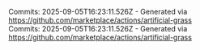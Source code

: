 Commits: 2025-09-05T16:23:11.526Z - Generated via https://github.com/marketplace/actions/artificial-grass
<br>
Commits: 2025-09-05T16:23:11.526Z - Generated via https://github.com/marketplace/actions/artificial-grass
<br>
